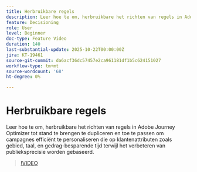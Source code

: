 ```yaml
---
title: Herbruikbare regels
description: Leer hoe te om, herbruikbare het richten van regels in Adobe Journey Optimizer tot stand te brengen te dupliceren en toe te passen om campagnes efficiënt te personaliseren die op klantenattributen zoals gebied, taal, en gedrag-besparende tijd terwijl het verbeteren van publieksprecisie worden gebaseerd.
feature: Decisioning
role: User
level: Beginner
doc-type: Feature Video
duration: 140
last-substantial-update: 2025-10-22T00:00:00Z
jira: KT-19461
source-git-commit: da6acf36dc57457e2ca961181df1b5c624151027
workflow-type: tm+mt
source-wordcount: '68'
ht-degree: 0%

---
```



# Herbruikbare regels

Leer hoe te om, herbruikbare het richten van regels in Adobe Journey Optimizer tot stand te brengen te dupliceren en toe te passen om campagnes efficiënt te personaliseren die op klantenattributen zoals gebied, taal, en gedrag-besparende tijd terwijl het verbeteren van publieksprecisie worden gebaseerd.

>[!VIDEO](https://video.tv.adobe.com/v/3476133/?captions=dut&learn=on&enablevpops)
